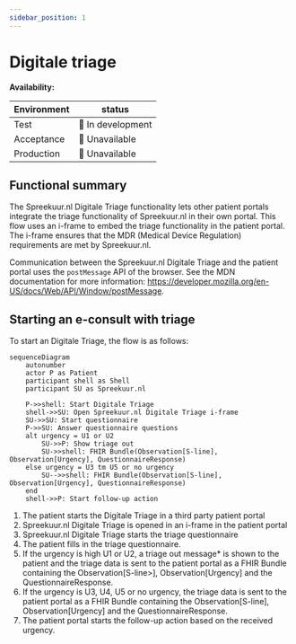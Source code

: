 ```yaml
---
sidebar_position: 1
---
```

# Digitale triage
**Availability:**

| Environment | status            |
|-------------|-------------------|
| Test        | 🚧 In development |
| Acceptance  | 🛑 Unavailable    |
| Production  | 🛑 Unavailable    |

## Functional summary
The Spreekuur.nl Digitale Triage functionality lets other patient portals integrate the triage functionality of Spreekuur.nl
in their own portal. This flow uses an i-frame to embed the triage functionality in the patient portal. The i-frame 
ensures that the MDR (Medical Device Regulation) requirements are met by Spreekuur.nl.

Communication between the Spreekuur.nl Digitale Triage and the patient portal uses the `postMessage` API of the browser.
See the MDN documentation for more information: https://developer.mozilla.org/en-US/docs/Web/API/Window/postMessage.

## Starting an e-consult with triage
To start an Digitale Triage, the flow is as follows:
```mermaid
sequenceDiagram
    autonumber
    actor P as Patient
    participant shell as Shell
    participant SU as Spreekuur.nl

    P->>shell: Start Digitale Triage
    shell->>SU: Open Spreekuur.nl Digitale Triage i-frame
    SU->>SU: Start questionnaire
    P->>SU: Answer questionnaire questions
    alt urgency = U1 or U2
        SU->>P: Show triage out
        SU->>shell: FHIR Bundle(Observation[S-line], Observation[Urgency], QuestionnaireResponse)
    else urgency = U3 tm U5 or no urgency
        SU-->>shell: FHIR Bundle(Observation[S-line], Observation[Urgency], QuestionnaireResponse)
    end
    shell->>P: Start follow-up action
```
1. The patient starts the Digitale Triage in a third party patient portal 
2. Spreekuur.nl Digitale Triage is opened in an i-frame in the patient portal
3. Spreekuur.nl Digitale Triage starts the triage questionnaire
4. The patient fills in the triage questionnaire.
5. If the urgency is high U1 or U2, a triage out message* is shown to the patient and the triage data is sent to the 
   patient portal as a FHIR Bundle containing the Observation[S-line>], Observation[Urgency] and the QuestionnaireResponse.
6. If the urgency is U3, U4, U5 or no urgency, the triage data is sent to the patient portal as a FHIR Bundle 
   containing the Observation[S-line], Observation[Urgency] and the QuestionnaireResponse.
7. The patient portal starts the follow-up action based on the received urgency.